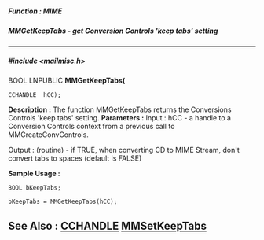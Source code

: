 ##### Function : MIME
##### MMGetKeepTabs - get Conversion Controls 'keep tabs' setting
---
##### #include <mailmisc.h>
BOOL LNPUBLIC **MMGetKeepTabs(**

	CCHANDLE  hCC);
**Description :**
The function  MMGetKeepTabs returns the Conversions Controls 'keep tabs' 
setting.
**Parameters :**
Input :
hCC  -  a handle to a Conversion Controls context from a previous call to MMCreateConvControls.

Output :
(routine)  -  if TRUE, when converting CD to MIME Stream, don't convert tabs to spaces (default is FALSE)


**Sample Usage :**
```
BOOL bKeepTabs;

bKeepTabs = MMGetKeepTabs(hCC);

```
**See Also :**
[CCHANDLE](D:/md_files/CCHANDLE.md)
[MMSetKeepTabs](D:/md_files/MMSetKeepTabs.md)
---
